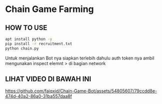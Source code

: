 
# Chain Game Farming

## HOW TO USE

```bash
apt install python -y
pip install -r recruitment.txt
python chain.py
```
Untuk menjalankan Bot nya siapkan terlebih dahulu auth token nya ambil mengunakan inspect elemnt > di bagian network
## LIHAT VIDEO DI BAWAH INI

https://github.com/faiqxid/Chain-Game-Bot/assets/54805607/79ccdd8e-474d-40a2-86a0-31ba557daa8f

